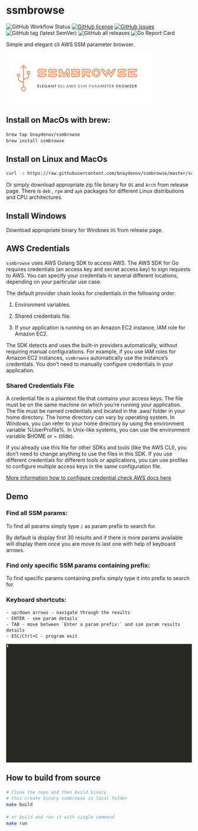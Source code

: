 # ssmbrowse

![GitHub Workflow Status](https://img.shields.io/github/workflow/status/bnaydenov/ssmbrowse/goreleaser)
[![GitHub license](https://img.shields.io/github/license/bnaydenov/ssmbrowse)](https://github.com/bnaydenov/ssmbrowse/blob/master/LICENSE)
[![GitHub issues](https://img.shields.io/github/issues/bnaydenov/ssmbrowse)](https://github.com/bnaydenov/ssmbrowse/issues)
![GitHub tag (latest SemVer)](https://img.shields.io/github/v/tag/bnaydenov/ssmbrowse)
![GitHub all releases](https://img.shields.io/github/downloads/bnaydenov/ssmbrowse/total)
![Go Report Card](https://goreportcard.com/badge/github.com/bnaydenov/ssmbrowse?token=v0.1.0)


Simple and elegant cli AWS SSM parameter browser.

<img align="left" src="assets/ssmbrowse-logo-transparent.png" style="float:  unset;">
<br clear="left"/>


## Install on MacOs with brew: 
```bash
brew tap bnaydenov/ssmbrowse
brew install ssmbrowse
```

## Install on Linux and MacOs
```bash
curl -s https://raw.githubusercontent.com/bnaydenov/ssmbrowse/master/scripts/install.sh |  sh
```
Or simply download appropriate zip file binary for  `OS` and `Arch` from release page. There is `deb` , `rpm` and `apk` packages for different Linux distributions and CPU architectures. 

## Install Windows
Download appropriate binary for Windows `OS`  from release page.

## AWS Credentials


`ssmbrowse` uses AWS Golang SDK to access AWS. The AWS SDK for Go requires credentials (an access key and secret access key) to sign requests to AWS. You can specify your credentials in several different locations, depending on your particular use case. 

The default provider chain looks for credentials in the following order:
1. Environment variables.

2. Shared credentials file.
3. If your application is running on an Amazon EC2 instance, IAM role for Amazon EC2.

The SDK detects and uses the built-in providers automatically, without requiring manual configurations. For example, if you use IAM roles for Amazon EC2 instances, `ssmbrowse` automatically use the instance’s credentials. You don’t need to manually configure credentials in your application.

### Shared Credentials File
A credential file is a plaintext file that contains your access keys. The file must be on the same machine on which you’re running your application. The file must be named credentials and located in the .aws/ folder in your home directory. The home directory can vary by operating system. In Windows, you can refer to your home directory by using the environment variable %UserProfile%. In Unix-like systems, you can use the environment variable $HOME or ~ (tilde).

If you already use this file for other SDKs and tools (like the AWS CLI), you don’t need to change anything to use the files in this SDK. If you use different credentials for different tools or applications, you can use profiles to configure multiple access keys in the same configuration file.

 [More information how to configure credential check AWS docs here](https://docs.aws.amazon.com/sdk-for-go/v1/developer-guide/configuring-sdk.html)

 ## Demo 

 ### Find all SSM params:
 To find all params simply type `/` as param prefix to search for. 
 
 
 By default is display first 30 results and if there is more params available will display them once you are move to last one with help of keyboard arrows.

### Find only specific SSM params containing prefix:
To find specific params containing prefix simply type it into prefix to search for. 

### Keyboard shortcuts:
    - up/down arrows - navigate through the results
    - ENTER - see param details 
    - TAB - move between `Enter a param prefix:` and ssm param results details
    - ESC/Ctrl+C - program exit

<img align="left" src="assets/demo-monokai1.gif" style="float:  unset;">
<br clear="left"/>

## How to build from source

```bash
# Clone the repo and then build binary
# this create binary ssmbrowse in local folder
make build

# or build and run it with single command
make run
```